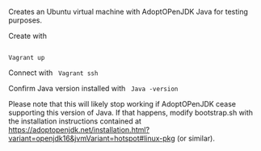 Creates an Ubuntu virtual machine with AdoptOPenJDK Java for testing purposes.

Create with

<code>
Vagrant up
</code>

Connect with
<code>
Vagrant ssh
</code>

Confirm Java version installed with
<code>
Java -version
</code>

Please note that this will likely stop working if AdoptOPenJDK cease supporting this version of Java. If that happens, modify bootstrap.sh with the installation instructions contained at https://adoptopenjdk.net/installation.html?variant=openjdk16&jvmVariant=hotspot#linux-pkg (or similar).
